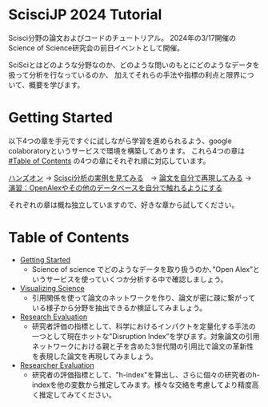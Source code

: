 # ScisciJP 2024 Tutorial

Scisci分野の論文およびコードのチュートリアル。
2024年の3/17開催のScience of Science研究会の前日イベントとして開催。

SciSciとはどのような分野なのか、どのような問いのもとにどのようなデータを扱って分析を行なっているのか、
加えてそれらの手法や指標の利点と限界について、概要を学びます。

# Getting Started

以下4つの章を手元ですぐに試しながら学習を進められるよう、google colaboratoryというサービスで環境を構築してあります。
これら4つの章は [#Table of Contents](https://github.com/ScisciJP/scisciJP2024_tutorial#table-of-contents) の4つの章にそれぞれ順に対応しています。

[ハンズオン](https://colab.research.google.com/github/ScisciJP/scisciJP2024_tutorial/blob/main/1-GettingStarted.ipynb) -> [Scisci分析の実例を見てみる](https://colab.research.google.com/github/ScisciJP/scisciJP2024_tutorial/blob/main/2_CitationClustering.ipynb)　-> [論文を自分で再現してみる](https://colab.research.google.com/github/ScisciJP/scisciJP2024_tutorial/blob/main/3-Disruptiveness.ipynb) -> [演習：OpenAlexやその他のデータベースを自分で触れるようにする](https://colab.research.google.com/github/ScisciJP/scisciJP2024_tutorial/blob/main/4-H-index.ipynb)

それぞれの章は概ね独立していますので、好きな章から試してください。


# Table of Contents
- [Getting Started](./1-GettingStarted.ipynb) 
     - Science of science でどのようなデータを取り扱うのか、”Open Alex”というサービスを使っていくつか分析する中で確認しましょう。
- [Visualizing Science](./2-CitationClustering.ipynb)
     - 引用関係を使って論文のネットワークを作り、論文が密に疎に繋がっている様子から分野を抽出できるか検証してみましょう。
- [Research Evaluation](./3-Disruptiveness.ipynb)
     - 研究者評価の指標として、科学におけるインパクトを定量化する手法の一つとして現在ホットな"Disruption Index”を学びます。対象論文の引用ネットワークにおける親と子を含めた3世代間の引用比で論文の革新性を表現した論文を再現してみましょう。
- [Researcher Evaluation](./4-H-index.ipynb)
     - 研究者の評価指標として、"h-index"を算出し、さらに個々の研究者のh-indexを他の変数から推定してみます。様々な交絡を考慮してより精度高く推定してみてください。

